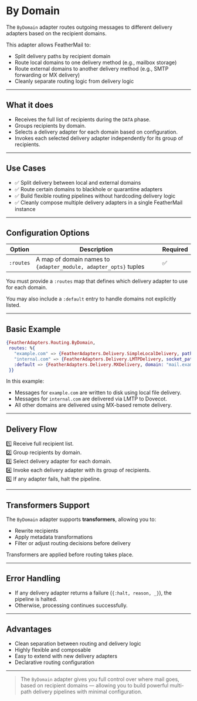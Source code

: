 # By Domain

The `ByDomain` adapter routes outgoing messages to different delivery adapters based on the recipient domains.

This adapter allows FeatherMail to:

- Split delivery paths by recipient domain
- Route local domains to one delivery method (e.g., mailbox storage)
- Route external domains to another delivery method (e.g., SMTP forwarding or MX delivery)
- Cleanly separate routing logic from delivery logic

---

## What it does

- Receives the full list of recipients during the `DATA` phase.
- Groups recipients by domain.
- Selects a delivery adapter for each domain based on configuration.
- Invokes each selected delivery adapter independently for its group of recipients.

---

## Use Cases

- ✅ Split delivery between local and external domains
- ✅ Route certain domains to blackhole or quarantine adapters
- ✅ Build flexible routing pipelines without hardcoding delivery logic
- ✅ Cleanly compose multiple delivery adapters in a single FeatherMail instance

---

## Configuration Options

| Option | Description | Required |
|--------|-------------|-----------|
| `:routes` | A map of domain names to `{adapter_module, adapter_opts}` tuples | ✅ |

You must provide a `:routes` map that defines which delivery adapter to use for each domain.

You may also include a `:default` entry to handle domains not explicitly listed.

---

## Basic Example

```elixir
{FeatherAdapters.Routing.ByDomain,
 routes: %{
   "example.com" => {FeatherAdapters.Delivery.SimpleLocalDelivery, path: "/var/mail/test"},
   "internal.com" => {FeatherAdapters.Delivery.LMTPDelivery, socket_path: "/var/run/dovecot/lmtp"},
   :default => {FeatherAdapters.Delivery.MXDelivery, domain: "mail.example.com"}
 }}
```

In this example:

- Messages for `example.com` are written to disk using local file delivery.
- Messages for `internal.com` are delivered via LMTP to Dovecot.
- All other domains are delivered using MX-based remote delivery.

---

## Delivery Flow

1️⃣ Receive full recipient list.  
2️⃣ Group recipients by domain.  
3️⃣ Select delivery adapter for each domain.  
4️⃣ Invoke each delivery adapter with its group of recipients.  
5️⃣ If any adapter fails, halt the pipeline.

---

## Transformers Support

The `ByDomain` adapter supports **transformers**, allowing you to:

- Rewrite recipients
- Apply metadata transformations
- Filter or adjust routing decisions before delivery

Transformers are applied before routing takes place.

---

## Error Handling

- If any delivery adapter returns a failure (`{:halt, reason, _}`), the pipeline is halted.
- Otherwise, processing continues successfully.

---

## Advantages

- Clean separation between routing and delivery logic
- Highly flexible and composable
- Easy to extend with new delivery adapters
- Declarative routing configuration

---

> The `ByDomain` adapter gives you full control over where mail goes, based on recipient domains — allowing you to build powerful multi-path delivery pipelines with minimal configuration.

